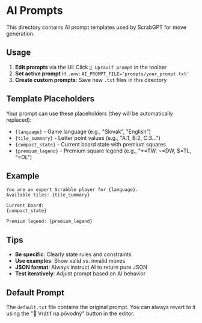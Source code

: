 # AI Prompts

This directory contains AI prompt templates used by ScrabGPT for move generation.

## Usage

1. **Edit prompts** via the UI: Click `📝 Upraviť prompt` in the toolbar
2. **Set active prompt** in `.env`: `AI_PROMPT_FILE='prompts/your_prompt.txt'`
3. **Create custom prompts**: Save new `.txt` files in this directory

## Template Placeholders

Your prompt can use these placeholders (they will be automatically replaced):

- `{language}` - Game language (e.g., "Slovak", "English")
- `{tile_summary}` - Letter point values (e.g., "A:1, B:2, C:3...")
- `{compact_state}` - Current board state with premium squares
- `{premium_legend}` - Premium square legend (e.g., "*=TW, ~=DW, $=TL, ^=DL")

## Example

```
You are an expert Scrabble player for {language}.
Available tiles: {tile_summary}

Current board:
{compact_state}

Premium legend: {premium_legend}
```

## Tips

- **Be specific**: Clearly state rules and constraints
- **Use examples**: Show valid vs. invalid moves
- **JSON format**: Always instruct AI to return pure JSON
- **Test iteratively**: Adjust prompt based on AI behavior

## Default Prompt

The `default.txt` file contains the original prompt. You can always revert to it using the "🔄 Vrátiť na pôvodný" button in the editor.
